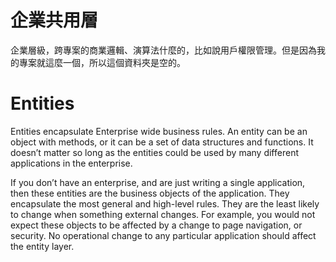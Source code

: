 # 企業共用層

企業層級，跨專案的商業邏輯、演算法什麼的，比如說用戶權限管理。但是因為我的專案就這麼一個，所以這個資料夾是空的。

# Entities
Entities encapsulate Enterprise wide business rules. An entity can be an object with methods, or it can be a set of data structures and functions. It doesn’t matter so long as the entities could be used by many different applications in the enterprise.

If you don’t have an enterprise, and are just writing a single application, then these entities are the business objects of the application. They encapsulate the most general and high-level rules. They are the least likely to change when something external changes. For example, you would not expect these objects to be affected by a change to page navigation, or security. No operational change to any particular application should affect the entity layer.
